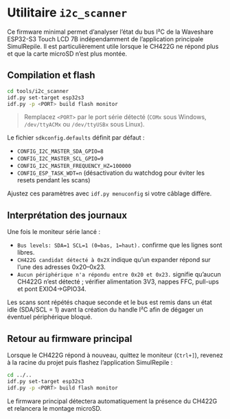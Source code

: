 # Utilitaire `i2c_scanner`

Ce firmware minimal permet d’analyser l’état du bus I²C de la Waveshare ESP32-S3 Touch LCD 7B indépendamment de l’application principale SimulRepile. Il est particulièrement utile lorsque le CH422G ne répond plus et que la carte microSD n’est plus montée.

## Compilation et flash

```sh
cd tools/i2c_scanner
idf.py set-target esp32s3
idf.py -p <PORT> build flash monitor
```

> Remplacez `<PORT>` par le port série détecté (`COMx` sous Windows, `/dev/ttyACMx` ou `/dev/ttyUSBx` sous Linux).

Le fichier `sdkconfig.defaults` définit par défaut :

- `CONFIG_I2C_MASTER_SDA_GPIO=8`
- `CONFIG_I2C_MASTER_SCL_GPIO=9`
- `CONFIG_I2C_MASTER_FREQUENCY_HZ=100000`
- `CONFIG_ESP_TASK_WDT=n` (désactivation du watchdog pour éviter les resets pendant les scans)

Ajustez ces paramètres avec `idf.py menuconfig` si votre câblage diffère.

## Interprétation des journaux

Une fois le moniteur série lancé :

- `Bus levels: SDA=1 SCL=1 (0=bas, 1=haut).` confirme que les lignes sont libres.
- `CH422G candidat détecté à 0x2X` indique qu’un expander répond sur l’une des adresses 0x20–0x23.
- `Aucun périphérique n'a répondu entre 0x20 et 0x23.` signifie qu’aucun CH422G n’est détecté ; vérifier alimentation 3V3, nappes FFC, pull-ups et pont EXIO4→GPIO34.

Les scans sont répétés chaque seconde et le bus est remis dans un état idle (SDA/SCL = 1) avant la création du handle I²C afin de dégager un éventuel périphérique bloqué.

## Retour au firmware principal

Lorsque le CH422G répond à nouveau, quittez le moniteur (`Ctrl+]`), revenez à la racine du projet puis flashez l’application SimulRepile :

```sh
cd ../..
idf.py set-target esp32s3
idf.py -p <PORT> build flash monitor
```

Le firmware principal détectera automatiquement la présence du CH422G et relancera le montage microSD.

